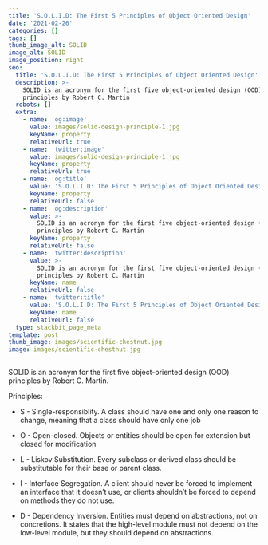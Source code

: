 ```yaml
---
title: 'S.O.L.I.D: The First 5 Principles of Object Oriented Design'
date: '2021-02-26'
categories: []
tags: []
thumb_image_alt: SOLID
image_alt: SOLID
image_position: right
seo:
  title: 'S.O.L.I.D: The First 5 Principles of Object Oriented Design'
  description: >-
    SOLID is an acronym for the first five object-oriented design (OOD)
    principles by Robert C. Martin
  robots: []
  extra:
    - name: 'og:image'
      value: images/solid-design-principle-1.jpg
      keyName: property
      relativeUrl: true
    - name: 'twitter:image'
      value: images/solid-design-principle-1.jpg
      keyName: property
      relativeUrl: true
    - name: 'og:title'
      value: 'S.O.L.I.D: The First 5 Principles of Object Oriented Design'
      keyName: property
      relativeUrl: false
    - name: 'og:description'
      value: >-
        SOLID is an acronym for the first five object-oriented design (OOD)
        principles by Robert C. Martin
      keyName: property
      relativeUrl: false
    - name: 'twitter:description'
      value: >-
        SOLID is an acronym for the first five object-oriented design (OOD)
        principles by Robert C. Martin
      keyName: name
      relativeUrl: false
    - name: 'twitter:title'
      value: 'S.O.L.I.D: The First 5 Principles of Object Oriented Design'
      keyName: name
      relativeUrl: false
  type: stackbit_page_meta
template: post
thumb_image: images/scientific-chestnut.jpg
image: images/scientific-chestnut.jpg
---
```

SOLID is an acronym for the first five object-oriented design (OOD) principles by Robert C. Martin.



Principles:

*   S - Single-responsiblity. A class should have one and only one reason to change, meaning that a class should have only one job

*   O - Open-closed. Objects or entities should be open for extension but closed for modification

*   L - Liskov Substitution. Every subclass or derived class should be substitutable for their base or parent class.

*   I - Interface Segregation. A client should never be forced to implement an interface that it doesn’t use, or clients shouldn’t be forced to depend on methods they do not use.

*   D - Dependency Inversion. Entities must depend on abstractions, not on concretions. It states that the high-level module must not depend on the low-level module, but they should depend on abstractions.
